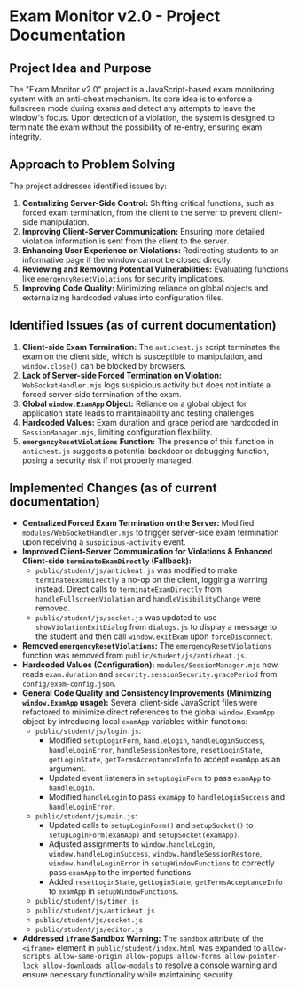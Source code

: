 # Exam Monitor v2.0 - Project Documentation

## Project Idea and Purpose
The "Exam Monitor v2.0" project is a JavaScript-based exam monitoring system with an anti-cheat mechanism. Its core idea is to enforce a fullscreen mode during exams and detect any attempts to leave the window's focus. Upon detection of a violation, the system is designed to terminate the exam without the possibility of re-entry, ensuring exam integrity.

## Approach to Problem Solving
The project addresses identified issues by:
1.  **Centralizing Server-Side Control:** Shifting critical functions, such as forced exam termination, from the client to the server to prevent client-side manipulation.
2.  **Improving Client-Server Communication:** Ensuring more detailed violation information is sent from the client to the server.
3.  **Enhancing User Experience on Violations:** Redirecting students to an informative page if the window cannot be closed directly.
4.  **Reviewing and Removing Potential Vulnerabilities:** Evaluating functions like `emergencyResetViolations` for security implications.
5.  **Improving Code Quality:** Minimizing reliance on global objects and externalizing hardcoded values into configuration files.

## Identified Issues (as of current documentation)
1.  **Client-side Exam Termination:** The `anticheat.js` script terminates the exam on the client side, which is susceptible to manipulation, and `window.close()` can be blocked by browsers.
2.  **Lack of Server-side Forced Termination on Violation:** `WebSocketHandler.mjs` logs suspicious activity but does not initiate a forced server-side termination of the exam.
3.  **Global `window.ExamApp` Object:** Reliance on a global object for application state leads to maintainability and testing challenges.
4.  **Hardcoded Values:** Exam duration and grace period are hardcoded in `SessionManager.mjs`, limiting configuration flexibility.
5.  **`emergencyResetViolations` Function:** The presence of this function in `anticheat.js` suggests a potential backdoor or debugging function, posing a security risk if not properly managed.

## Implemented Changes (as of current documentation)
*   **Centralized Forced Exam Termination on the Server:** Modified `modules/WebSocketHandler.mjs` to trigger server-side exam termination upon receiving a `suspicious-activity` event.
*   **Improved Client-Server Communication for Violations & Enhanced Client-side `terminateExamDirectly` (Fallback):**
    *   `public/student/js/anticheat.js` was modified to make `terminateExamDirectly` a no-op on the client, logging a warning instead. Direct calls to `terminateExamDirectly` from `handleFullscreenViolation` and `handleVisibilityChange` were removed.
    *   `public/student/js/socket.js` was updated to use `showViolationExitDialog` from `dialogs.js` to display a message to the student and then call `window.exitExam` upon `forceDisconnect`.
*   **Removed `emergencyResetViolations`:** The `emergencyResetViolations` function was removed from `public/student/js/anticheat.js`.
*   **Hardcoded Values (Configuration):** `modules/SessionManager.mjs` now reads `exam.duration` and `security.sessionSecurity.gracePeriod` from `config/exam-config.json`.
*   **General Code Quality and Consistency Improvements (Minimizing `window.ExamApp` usage):** Several client-side JavaScript files were refactored to minimize direct references to the global `window.ExamApp` object by introducing local `examApp` variables within functions:
    *   `public/student/js/login.js`:
        - Modified `setupLoginForm`, `handleLogin`, `handleLoginSuccess`, `handleLoginError`, `handleSessionRestore`, `resetLoginState`, `getLoginState`, `getTermsAcceptanceInfo` to accept `examApp` as an argument.
        - Updated event listeners in `setupLoginForm` to pass `examApp` to `handleLogin`.
        - Modified `handleLogin` to pass `examApp` to `handleLoginSuccess` and `handleLoginError`.
    *   `public/student/js/main.js`:
        - Updated calls to `setupLoginForm()` and `setupSocket()` to `setupLoginForm(examApp)` and `setupSocket(examApp)`.
        - Adjusted assignments to `window.handleLogin`, `window.handleLoginSuccess`, `window.handleSessionRestore`, `window.handleLoginError` in `setupWindowFunctions` to correctly pass `examApp` to the imported functions.
        - Added `resetLoginState`, `getLoginState`, `getTermsAcceptanceInfo` to `examApp` in `setupWindowFunctions`.
    *   `public/student/js/timer.js`
    *   `public/student/js/anticheat.js`
    *   `public/student/js/socket.js`
    *   `public/student/js/editor.js`
*   **Addressed `iframe` Sandbox Warning:** The `sandbox` attribute of the `<iframe>` element in `public/student/index.html` was expanded to `allow-scripts allow-same-origin allow-popups allow-forms allow-pointer-lock allow-downloads allow-modals` to resolve a console warning and ensure necessary functionality while maintaining security.
